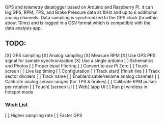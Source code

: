 GPS and telemetry datalogger based on Arduino and Raspberry Pi.  It
can log GPS, RPM, TPS, and Brake Pressure data at 10Hz and up to 6 additional
analog channels. Data sampling is
synchronized to the GPS clock (to within about 10ms) and is logged in
a CSV format which is compatible with the data analysis app.


## TODO:

[X] GPS sampling
[X] Analog sampling
[X] Measure RPM
[X] Use GPS PPS signal for sample synchronization
[X] Use a single arduino
[ ] Schematics and Photos
[ ] Proper input filtering
[ ] Convert to use Pi Zero
[ ] Touch screen
[ ] Live lap timing
[ ] Configuration
  [ ] Track start[ ]finish line
  [ ] Track sector dividers
  [ ] Track name
  [ ] Enable/disable/rename analog channels
  [ ] Calibrate analog sensor ranges (for TPS & brakes)
  [ ] Calibrate RPM pulses per rotation
[ ] Touch[ ]screen UI
[ ] Web[ ]app UI
[ ] Run pi wireless in hotspot mode

### Wish List
[ ] Higher sampling rate
  [ ] Faster GPS

